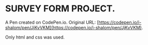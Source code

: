 # SURVEY FORM PROJECT.

A Pen created on CodePen.io. Original URL: [https://codepen.io/i-shalom/pen/JjKvVKM](https://codepen.io/i-shalom/pen/JjKvVKM).

Only html and css  was used.
